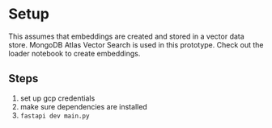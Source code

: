 # Setup
This assumes that embeddings are created and stored in a vector data store. MongoDB Atlas Vector Search is used in this prototype. Check out the loader notebook to create embeddings.

## Steps
1. set up gcp credentials
1. make sure dependencies are installed
1. `fastapi dev main.py`